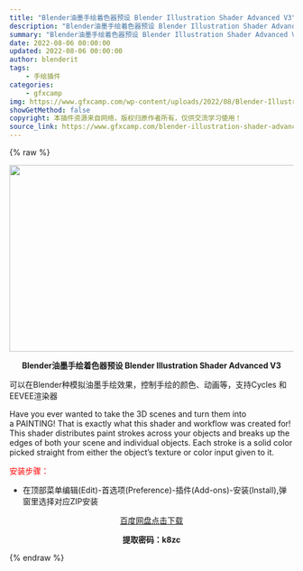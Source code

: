 ```yaml
---
title: "Blender油墨手绘着色器预设 Blender Illustration Shader Advanced V3"
description: "Blender油墨手绘着色器预设 Blender Illustration Shader Advanced V3 可以在Blender种模拟油墨手绘效果，控制手绘的颜色、动画等，支持Cycles 和E..."
summary: "Blender油墨手绘着色器预设 Blender Illustration Shader Advanced V3 可以在Blender种模拟油墨手绘效果，控制手绘的颜色、动画等，支持Cycles 和E..."
date: 2022-08-06 00:00:00
updated: 2022-08-06 00:00:00
author: blenderit
tags: 
    - 手绘插件
categories:
    - gfxcamp
img: https://www.gfxcamp.com/wp-content/uploads/2022/08/Blender-Illustration-Shader-Advanced.jpg
showGetMethod: false
copyright: 本插件资源来自网络，版权归原作者所有，仅供交流学习使用！
source_link: https://www.gfxcamp.com/blender-illustration-shader-advanced/
---
```


{% raw %}
<div><p><img decoding="async" class="aligncenter size-full wp-image-105792" src="https://www.gfxcamp.com/wp-content/uploads/2022/08/Blender-Illustration-Shader-Advanced.jpg" data-src="https://www.gfxcamp.com/wp-content/uploads/2022/08/Blender-Illustration-Shader-Advanced.jpg" alt="" width="590" height="331" data-srcset="https://www.gfxcamp.com/wp-content/uploads/2022/08/Blender-Illustration-Shader-Advanced.jpg 590w, https://www.gfxcamp.com/wp-content/uploads/2022/08/Blender-Illustration-Shader-Advanced-150x84.jpg 150w" data-sizes="(max-width: 590px) 100vw, 590px"></p><p style="text-align: center;"><strong>Blender油墨手绘着色器预设 Blender Illustration Shader Advanced V3</strong></p><p>可以在Blender种模拟油墨手绘效果，控制手绘的颜色、动画等，支持Cycles 和EEVEE渲染器</p><p>Have you ever wanted to take the 3D scenes and turn them into a PAINTING! That is exactly what this shader and workflow was created for! This shader distributes paint strokes across your objects and breaks up the edges of both your scene and individual objects. Each stroke is a solid color picked straight from either the object’s texture or color input given to it.</p><p><span style="color: #ff0000;">安装步骤：</span></p><ul>
<li>在顶部菜单编辑(Edit)-首选项(Preference)-插件(Add-ons)-安装(Install),弹窗里选择对应ZIP安装</li>
</ul><p style="text-align: center;"><a class="maxbutton-3 maxbutton maxbutton-baidu" target="_blank" rel="noopener" href="https://pan.baidu.com/s/14_QxRTmjnR4TEL8dGJdF5A?pwd=k8zc"><span class="mb-text">百度网盘点击下载</span></a></p><p style="text-align: center;"><strong>提取密码：k8zc</strong></p></div>
<div style="display: none">gfxcamp</div>
{% endraw %}
